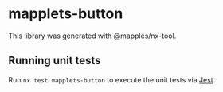 # mapplets-button

This library was generated with @mapples/nx-tool.

## Running unit tests

Run `nx test mapplets-button` to execute the unit tests via [Jest](https://jestjs.io).
